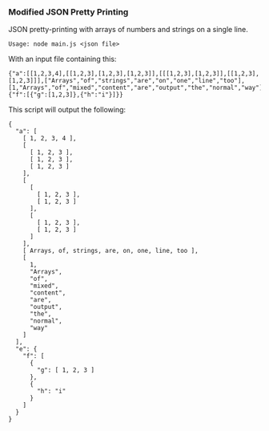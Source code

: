 ### Modified JSON Pretty Printing

JSON pretty-printing with arrays of numbers and strings on a single line.

    Usage: node main.js <json file>

With an input file containing this:

    {"a":[[1,2,3,4],[[1,2,3],[1,2,3],[1,2,3]],[[[1,2,3],[1,2,3]],[[1,2,3],[1,2,3]]],["Arrays","of","strings","are","on","one","line","too"],[1,"Arrays","of","mixed","content","are","output","the","normal","way"]],"e":{"f":[{"g":[1,2,3]},{"h":"i"}]}}

This script will output the following:

    {
      "a": [
        [ 1, 2, 3, 4 ],
        [
          [ 1, 2, 3 ],
          [ 1, 2, 3 ],
          [ 1, 2, 3 ]
        ],
        [
          [
            [ 1, 2, 3 ],
            [ 1, 2, 3 ]
          ],
          [
            [ 1, 2, 3 ],
            [ 1, 2, 3 ]
          ]
        ],
        [ Arrays, of, strings, are, on, one, line, too ],
        [
          1,
          "Arrays",
          "of",
          "mixed",
          "content",
          "are",
          "output",
          "the",
          "normal",
          "way"
        ]
      ],
      "e": {
        "f": [
          {
            "g": [ 1, 2, 3 ]
          },
          {
            "h": "i"
          }
        ]
      }
    }


